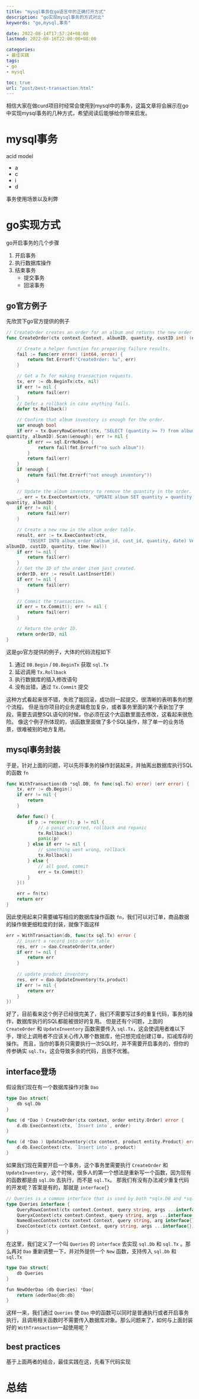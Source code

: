 ```yaml
---
title: "mysql事务在go语言中的正确打开方式"
description: "go实现mysql事务的方式对比"
keywords: "go,mysql,事务"

date: 2022-08-14T17:57:24+08:00
lastmod: 2022-08-16T22:00:00+08:00

categories:
- 最佳实践
tags:
- go
- mysql

toc: true
url: "post/best-transaction.html"
---
```


相信大家在做curd项目时经常会使用到mysql中的事务，这篇文章将会展示在go中实现mysql事务的几种方式，希望阅读后能够给你带来启发。

<!--more-->

# mysql事务
acid model
* a
* c
* i
* d

事务使用场景以及利弊

# go实现方式
go开启事务的几个步骤
1. 开启事务
2. 执行数据库操作
3. 结束事务
   * 提交事务
   * 回滚事务

## go官方例子
先欣赏下go官方提供的例子
```go
// CreateOrder creates an order for an album and returns the new order ID.
func CreateOrder(ctx context.Context, albumID, quantity, custID int) (orderID int64, err error) {

    // Create a helper function for preparing failure results.
    fail := func(err error) (int64, error) {
        return fmt.Errorf("CreateOrder: %v", err)
    }

    // Get a Tx for making transaction requests.
    tx, err := db.BeginTx(ctx, nil)
    if err != nil {
        return fail(err)
    }
    // Defer a rollback in case anything fails.
    defer tx.Rollback()

    // Confirm that album inventory is enough for the order.
    var enough bool
    if err = tx.QueryRowContext(ctx, "SELECT (quantity >= ?) from album where id = ?",
quantity, albumID).Scan(&enough); err != nil {
		if err == sql.ErrNoRows {
            return fail(fmt.Errorf("no such album"))
        }
        return fail(err)
    }
    if !enough {
        return fail(fmt.Errorf("not enough inventory"))
    }

    // Update the album inventory to remove the quantity in the order.
    _, err = tx.ExecContext(ctx, "UPDATE album SET quantity = quantity - ? WHERE id = ?",
quantity, albumID)
	if err != nil {
		return fail(err)
	}

    // Create a new row in the album_order table.
    result, err := tx.ExecContext(ctx, 
		"INSERT INTO album_order (album_id, cust_id, quantity, date) VALUES (?, ?, ?, ?)",
albumID, custID, quantity, time.Now())
    if err != nil {
        return fail(err)
    }
    // Get the ID of the order item just created.
    orderID, err := result.LastInsertId()
    if err != nil {
        return fail(err)
    }

    // Commit the transaction.
    if err = tx.Commit(); err != nil {
        return fail(err)
    }

    // Return the order ID.
    return orderID, nil
}
```

这是go官方提供的例子，大体的代码流程如下
1. 通过 `DB.Begin` / `DB.BeginTx` 获取 `sql.Tx`
2. 延迟调用 `Tx.Rollback`
3. 执行数据库的插入修改语句
4. 没有出错，通过 `Tx.Commit` 提交

这种方式看起来很不错，失败了能回滚，成功则一起提交，很清晰的表明事务的整个流程。
但是当你项目的业务逻辑愈加复杂，或者事务里面的某个表新加了字段，需要去调整SQL语句的时候，你必须在这个大函数里面去修改，这看起来很危险。
像这个例子所体现的，该函数里面做了多个SQL操作，除了单一的业务场景，很难被别的地方复用。

## mysql事务封装
于是，针对上面的问题，可以先将事务的操作封装起来，并抽离出数据库执行SQL的函数 `fn`
```go
func WithTransaction(db *sql.DB, fn func(sql.Tx) error) (err error) {
	tx, err := db.Begin()
	if err != nil {
		return
	}

	defer func() {
		if p := recover(); p != nil {
			// a panic occurred, rollback and repanic
			tx.Rollback()
			panic(p)
		} else if err != nil {
			// something went wrong, rollback
			tx.Rollback()
		} else {
			// all good, commit
			err = tx.Commit()
		}
	}()

	err = fn(tx)
	return err
}
```
因此使用起来只需要编写相应的数据库操作函数 `fn`，我们可以对订单，商品数据的操作做更细粒度的封装，就像下面这样
```go
err = WithTransaction(db, func(tx sql.Tx) error {
	// insert a record into order table
	res, err := dao.CreateOrder(tx,order)
	if err != nil {
		return err
	}
	
	// update product inventory
	res, err = dao.UpdateInventory(tx,product)
	if err != nil {
		return err
	}
})
```
好了，目前看来这个例子已经很完美了，我们不需要写过多的重复代码，事务的操作，数据库执行的SQL都能被很好的复用。
但是还有个问题，上面的 `CreateOrder` 和 `UpdateInventory` 函数需要传入 `sql.Tx`，这会使调用者难以下手，理论上调用者不应该关心传入哪个数据库，他只想完成创建订单，扣减库存的操作。
而且，当你的事务只需要执行一次SQL时，并不需要开启事务的，但你的传参确实 `sql.Tx`，这会导致多余的代码，且很不优雅。

## interface登场
假设我们现在有一个数据库操作对象 `Dao`
```go
type Dao struct{
	db sql.Db
}

func (d *Dao ) CreateOrder(ctx context, order entity.Order) error {
    d.db.ExecContext(ctx, `Insert into`, order)
}

func (d *Dao ) UpdateInventory(ctx context, product entity.Product) error {
    d.db.ExecContext(ctx, `Insert into`, product)
}
```
如果我们现在需要开启一个事务，这个事务里需要执行 `CreateOrder` 和 `UpdateInventory`，这个时候，很多人的第一个想法是重新写一个函数，因为现有的函数都是由 `sql.Db` 去执行，而不是 `sql.Tx`。
那我们有没有办法减少重复代码的开发呢？答案是有的，那就是 `interface{}`
```go
// Queries is a common interface that is used by both *sqlx.DB and *sqlx.Tx.
type Queries interface {
    QueryRowxContext(ctx context.Context, query string, args ...interface{}) *sqlx.Row
    QueryxContext(ctx context.Context, query string, args ...interface{}) (*sqlx.Rows, error)
    NamedExecContext(ctx context.Context, query string, arg interface{}) (sql.Result, error)
    ExecContext(ctx context.Context, query string, args ...interface{}) (sql.Result, error)
}
```
在这里，我们定义了一个叫 `Queries` 的 `interface` 去实现 `sql.Db` 和 `sql.Tx` 。那么再对 `Dao` 重新调整一下，并对外提供一个 `New` 函数，支持传入 `sql.Db` 和 `sql.Tx`
```go
type Dao struct{
    db Queries
}

fun NewOderDao (db Queries) *Dao{
    return &oderDao{db:db}
}
```
这样一来，我们通过 `Queries` 使 `Dao` 中的函数可以同时是普通执行或者开启事务执行，且调用相关函数时不需要传入数据库对象。那么问题来了，如何与上面封装好的 `WithTransaction`一起使用呢？
## best practices
基于上面两者的结合，最佳实践在这，先看下代码实现
# 总结
